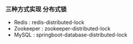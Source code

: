 ### 三种方式实现 分布式锁
- Redis : redis-distributed-lock
- Zookeeper : zookeeper-distributed-lock
- MySQL : springboot-database-distributed-lock